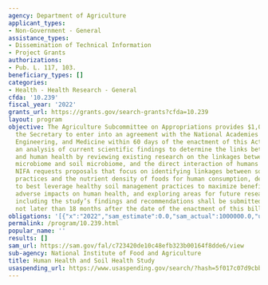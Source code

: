 ```yaml
---
agency: Department of Agriculture
applicant_types:
- Non-Government - General
assistance_types:
- Dissemination of Technical Information
- Project Grants
authorizations:
- Pub. L. 117, 103.
beneficiary_types: []
categories:
- Health - Health Research - General
cfda: '10.239'
fiscal_year: '2022'
grants_url: https://grants.gov/search-grants?cfda=10.239
layout: program
objective: The Agriculture Subcommittee on Appropriations provides $1,000,000 for
  the Secretary to enter into an agreement with the National Academies of Sciences,
  Engineering, and Medicine within 60 days of the enactment of this Act to conduct
  an analysis of current scientific findings to determine the links between soils
  and human health by reviewing existing research on the linkages between the human
  microbiome and soil microbiome, and the direct interaction of humans with soils.
  NIFA requests proposals that focus on identifying linkages between soil management
  practices and the nutrient density of foods for human consumption, determining how
  to best leverage healthy soil management practices to maximize benefits and minimize
  adverse impacts on human health, and exploring areas for future research. A report
  including the study’s findings and recommendations shall be submitted to the Committee
  not later than 18 months after the date of the enactment of this bill.
obligations: '[{"x":"2022","sam_estimate":0.0,"sam_actual":1000000.0,"usa_spending_actual":952320.0},{"x":"2023","sam_estimate":1000000.0,"sam_actual":0.0,"usa_spending_actual":27906480.0},{"x":"2024","sam_estimate":0.0,"sam_actual":0.0,"usa_spending_actual":0.0}]'
permalink: /program/10.239.html
popular_name: ''
results: []
sam_url: https://sam.gov/fal/c723420de10c48efb323b00164f8dde6/view
sub-agency: National Institute of Food and Agriculture
title: Human Health and Soil Health Study
usaspending_url: https://www.usaspending.gov/search/?hash=5f017c07d9cbb33b231a3eb1d5ccff54
---
```

